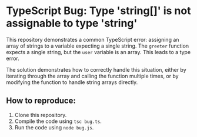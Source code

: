 # TypeScript Bug: Type 'string[]' is not assignable to type 'string'

This repository demonstrates a common TypeScript error: assigning an array of strings to a variable expecting a single string. The `greeter` function expects a single string, but the `user` variable is an array.  This leads to a type error.

The solution demonstrates how to correctly handle this situation, either by iterating through the array and calling the function multiple times, or by modifying the function to handle string arrays directly.

## How to reproduce:

1. Clone this repository.
2. Compile the code using `tsc bug.ts`.
3. Run the code using `node bug.js`.